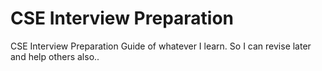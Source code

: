 # CSE Interview Preparation
CSE Interview Preparation Guide of whatever I learn. So I can revise later and help others also..
